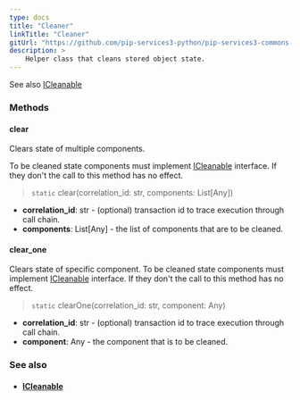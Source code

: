 ```yaml
---
type: docs
title: "Cleaner"
linkTitle: "Cleaner"
gitUrl: "https://github.com/pip-services3-python/pip-services3-commons-python"
description: >
    Helper class that cleans stored object state.
---
```


See also [ICleanable](../icleanable)


### Methods

#### clear
Clears state of multiple components.

To be cleaned state components must implement [ICleanable](../icleanable) interface.
If they don't the call to this method has no effect.

> `static` clear(correlation_id: str, components: List[Any])

- **correlation_id**: str - (optional) transaction id to trace execution through call chain.
- **components**: List[Any] - the list of components that are to be cleaned.

#### clear_one
Clears state of specific component.
To be cleaned state components must implement [ICleanable](../icleanable) interface.
If they don't the call to this method has no effect.

> `static` clearOne(correlation_id: str, component: Any)

- **correlation_id**: str - (optional) transaction id to trace execution through call chain.
- **component**: Any - the component that is to be cleaned.

### See also
- #### [ICleanable](../icleanable)